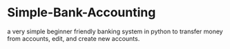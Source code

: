 # Simple-Bank-Accounting
a very simple beginner friendly banking system in python to transfer money from accounts, edit, and create new accounts.
